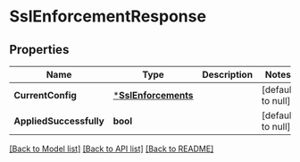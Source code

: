 # SslEnforcementResponse

## Properties
Name | Type | Description | Notes
------------ | ------------- | ------------- | -------------
**CurrentConfig** | [***SslEnforcements**](SslEnforcements.md) |  | [default to null]
**AppliedSuccessfully** | **bool** |  | [default to null]

[[Back to Model list]](../README.md#documentation-for-models) [[Back to API list]](../README.md#documentation-for-api-endpoints) [[Back to README]](../README.md)


